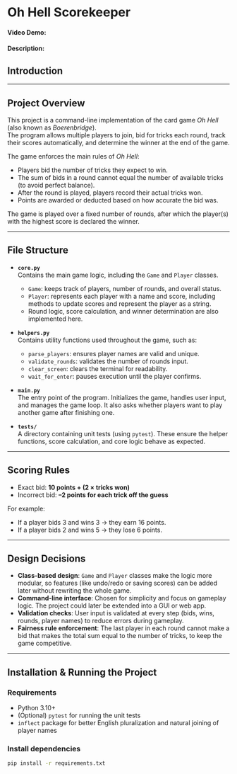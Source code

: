 # Oh Hell Scorekeeper
#### Video Demo: <URL HERE>
#### Description:

## Introduction
<!-- ✍️ Write your own introduction here: what is the game, why you made this project, etc. -->

---

## Project Overview
This project is a command-line implementation of the card game *Oh Hell* (also known as *Boerenbridge*).  
The program allows multiple players to join, bid for tricks each round, track their scores automatically, and determine the winner at the end of the game.  

The game enforces the main rules of *Oh Hell*:  
- Players bid the number of tricks they expect to win.  
- The sum of bids in a round cannot equal the number of available tricks (to avoid perfect balance).  
- After the round is played, players record their actual tricks won.  
- Points are awarded or deducted based on how accurate the bid was.  

The game is played over a fixed number of rounds, after which the player(s) with the highest score is declared the winner.

---

## File Structure

- **`core.py`**  
  Contains the main game logic, including the `Game` and `Player` classes.  
  - `Game`: keeps track of players, number of rounds, and overall status.  
  - `Player`: represents each player with a name and score, including methods to update scores and represent the player as a string.  
  - Round logic, score calculation, and winner determination are also implemented here.

- **`helpers.py`**  
  Contains utility functions used throughout the game, such as:  
  - `parse_players`: ensures player names are valid and unique.  
  - `validate_rounds`: validates the number of rounds input.  
  - `clear_screen`: clears the terminal for readability.  
  - `wait_for_enter`: pauses execution until the player confirms.

- **`main.py`**  
  The entry point of the program. Initializes the game, handles user input, and manages the game loop. It also asks whether players want to play another game after finishing one.

- **`tests/`**  
  A directory containing unit tests (using `pytest`). These ensure the helper functions, score calculation, and core logic behave as expected.

---

## Scoring Rules

- Exact bid: **10 points + (2 × tricks won)**  
- Incorrect bid: **–2 points for each trick off the guess**

For example:  
- If a player bids 3 and wins 3 → they earn 16 points.  
- If a player bids 2 and wins 5 → they lose 6 points.  

---

## Design Decisions

- **Class-based design**: `Game` and `Player` classes make the logic more modular, so features (like undo/redo or saving scores) can be added later without rewriting the whole game.  
- **Command-line interface**: Chosen for simplicity and focus on gameplay logic. The project could later be extended into a GUI or web app.  
- **Validation checks**: User input is validated at every step (bids, wins, rounds, player names) to reduce errors during gameplay.  
- **Fairness rule enforcement**: The last player in each round cannot make a bid that makes the total sum equal to the number of tricks, to keep the game competitive.

---

## Installation & Running the Project

### Requirements
- Python 3.10+  
- (Optional) `pytest` for running the unit tests  
- `inflect` package for better English pluralization and natural joining of player names  

### Install dependencies
```bash
pip install -r requirements.txt
